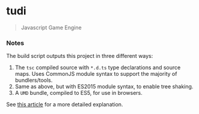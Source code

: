 # tudi
> Javascript Game Engine


### Notes

The build script outputs this project in three different ways:
1. The `tsc` compiled source with `*.d.ts` type declarations and source maps. Uses CommonJS module syntax to support the majority of bundlers/tools.
2. Same as above, but with ES2015 module syntax, to enable tree shaking.
3. A `UMD` bundle, compiled to ES5, for use in browsers.

See [this article][ts-libs] for a more detailed explanation.



[ts-libs]: http://marcobotto.com/compiling-and-bundling-typescript-libraries-with-webpack/
